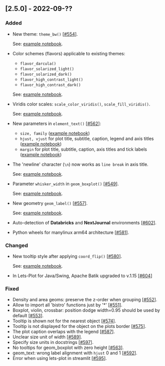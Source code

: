 ## [2.5.0] - 2022-09-??

### Added

- New theme: `theme_bw()` [[#554](https://github.com/JetBrains/lets-plot/issues/554)]. 
    
  See: [example notebook](https://nbviewer.jupyter.org/github/JetBrains/lets-plot/blob/master/docs/f-22c/theme_bw.ipynb).
  
- Color schemes (flavors) applicable to existing themes:
  - `flavor_darcula()`
  - `flavor_solarized_light()`
  - `flavor_solarized_dark()`
  - `flavor_high_contrast_light()`
  - `flavor_high_contrast_dark()`
  
  See: [example notebook](https://nbviewer.jupyter.org/github/JetBrains/lets-plot/blob/master/docs/f-22c/theme_flavors.ipynb).

- Viridis color scales: `scale_color_viridis()`, `scale_fill_viridis()`.

  See: [example notebook](https://nbviewer.jupyter.org/github/JetBrains/lets-plot/blob/master/docs/f-22c/colors_viridis.ipynb).

- New parameters in `element_text()`  [[#562](https://github.com/JetBrains/lets-plot/issues/562)]:
  - `size, family` 
    ([example notebook](https://nbviewer.jupyter.org/github/JetBrains/lets-plot/blob/master/docs/f-22c/font_size_and_family.ipynb))
  - `hjust, vjust` for plot title, subtitle, caption, legend and axis titles
    ([example notebook](https://nbviewer.jupyter.org/github/JetBrains/lets-plot/blob/master/docs/f-22c/hjust_vjust.ipynb))
  - `margin` for plot title, subtitle, caption, axis titles and tick labels
    ([example notebook](https://nbviewer.jupyter.org/github/JetBrains/lets-plot/blob/master/docs/f-22c/text_margins.ipynb))

- The 'newline' character (`\n`) now works as `line break` in axis title.

  See: [example notebook](https://nbviewer.jupyter.org/github/JetBrains/lets-plot/blob/master/docs/f-22c/text_margins.ipynb).

- Parameter `whisker_width` in `geom_boxplot()` [[#549](https://github.com/JetBrains/lets-plot/issues/549)].

  See: [example notebook](https://nbviewer.jupyter.org/github/JetBrains/lets-plot/blob/master/docs/f-22c/boxplot_whisker_width.ipynb).

- New geometry `geom_label()` [[#557](https://github.com/JetBrains/lets-plot/issues/557)].
  
  See: [example notebook](https://nbviewer.jupyter.org/github/JetBrains/lets-plot/blob/master/docs/f-22c/geom_label.ipynb).

- Auto-detection of **Databricks** and **NextJournal** environments [[#602](https://github.com/JetBrains/lets-plot/issues/602)].  
         
- Python wheels for manylinux arm64 architecture [[#581](https://github.com/JetBrains/lets-plot/issues/581)].


### Changed

- New tooltip style after applying `coord_flip()`  [[#580](https://github.com/JetBrains/lets-plot/issues/580)].
  
  See: [example notebook](https://nbviewer.jupyter.org/github/JetBrains/lets-plot/blob/master/docs/f-22c/tooltips_after_coord_flip.ipynb).
                                                      
- In Lets-Plot for Java/Swing, Apache Batik upgraded to v.1.15 [[#604](https://github.com/JetBrains/lets-plot/issues/604)] 

### Fixed

- Density and area geoms: preserve the z-order when grouping [[#552](https://github.com/JetBrains/lets-plot/issues/552)].
- Allow to import all 'bistro' functions just by '*' [[#551](https://github.com/JetBrains/lets-plot/issues/551)].
- Boxplot, violin, crossbar: position dodge width=0.95 should be used by default [[#553](https://github.com/JetBrains/lets-plot/issues/553)].
- Tooltip is shown not for the nearest object [[#574](https://github.com/JetBrains/lets-plot/issues/574)].
- Tooltip is not displayed for the object on the plots border [[#575](https://github.com/JetBrains/lets-plot/issues/575)].
- The plot caption overlaps with the legend [[#587](https://github.com/JetBrains/lets-plot/issues/587)].
- Unclear size unit of width [[#589](https://github.com/JetBrains/lets-plot/issues/589)].
- Specify size units in docstrings [[#597](https://github.com/JetBrains/lets-plot/issues/597)].
- No tooltips for geom_boxplot with zero height [[#563](https://github.com/JetBrains/lets-plot/issues/563)].
- geom_text: wrong label alignment with `hjust` 0 and 1 [[#592](https://github.com/JetBrains/lets-plot/issues/592)].
- Error when using lets-plot in streamlit [[#595](https://github.com/JetBrains/lets-plot/issues/595)].